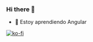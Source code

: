 ### Hi there 👋

<!--
**AlexAvilezB/AlexAvilezB** is a ✨ _special_ ✨ repository because its `README.md` (this file) appears on your GitHub profile.

Here are some ideas to get you started:

- 🔭 I’m currently working on ...
- 👯 I’m looking to collaborate on ...
- 🤔 I’m looking for help with ...
- 💬 Ask me about ...
- 📫 How to reach me: ...
- 😄 Pronouns: ...
- ⚡ Fun fact: ...
-->
- 🌱 Estoy aprendiendo Angular

[![ko-fi](https://ko-fi.com/img/githubbutton_sm.svg)](https://ko-fi.com/S6S0G6UJE)
